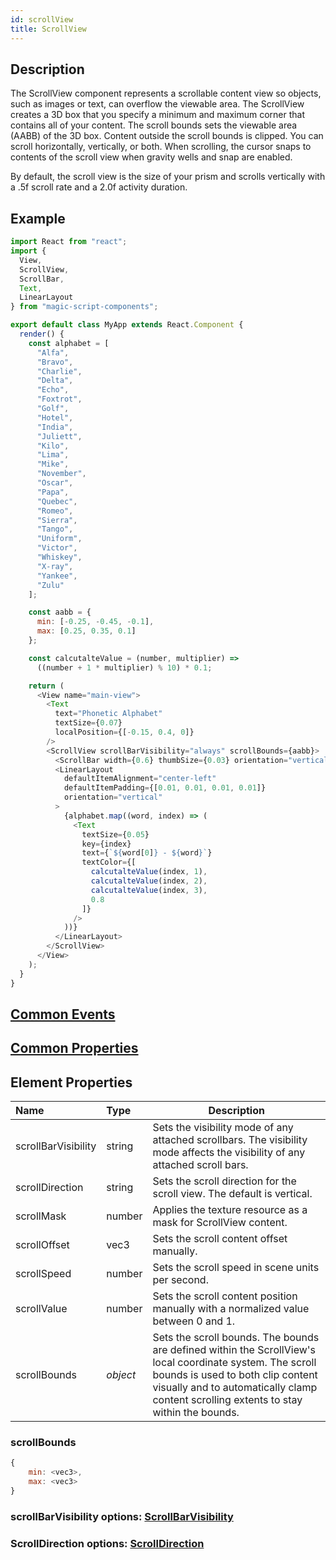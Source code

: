 ```yaml
---
id: scrollView
title: ScrollView
---
```


## Description

The ScrollView component represents a scrollable content view so objects, such as images or text, can overflow the viewable area. The ScrollView creates a 3D box that you specify a minimum and maximum corner that contains all of your content. The scroll bounds sets the viewable area (AABB) of the 3D box. Content outside the scroll bounds is clipped. You can scroll horizontally, vertically, or both. When scrolling, the cursor snaps to contents of the scroll view when gravity wells and snap are enabled.

By default, the scroll view is the size of your prism and scrolls vertically with a .5f scroll rate and a 2.0f activity duration.

## Example

```javascript
import React from "react";
import {
  View,
  ScrollView,
  ScrollBar,
  Text,
  LinearLayout
} from "magic-script-components";

export default class MyApp extends React.Component {
  render() {
    const alphabet = [
      "Alfa",
      "Bravo",
      "Charlie",
      "Delta",
      "Echo",
      "Foxtrot",
      "Golf",
      "Hotel",
      "India",
      "Juliett",
      "Kilo",
      "Lima",
      "Mike",
      "November",
      "Oscar",
      "Papa",
      "Quebec",
      "Romeo",
      "Sierra",
      "Tango",
      "Uniform",
      "Victor",
      "Whiskey",
      "X-ray",
      "Yankee",
      "Zulu"
    ];

    const aabb = {
      min: [-0.25, -0.45, -0.1],
      max: [0.25, 0.35, 0.1]
    };

    const calcutalteValue = (number, multiplier) =>
      ((number + 1 * multiplier) % 10) * 0.1;

    return (
      <View name="main-view">
        <Text
          text="Phonetic Alphabet"
          textSize={0.07}
          localPosition={[-0.15, 0.4, 0]}
        />
        <ScrollView scrollBarVisibility="always" scrollBounds={aabb}>
          <ScrollBar width={0.6} thumbSize={0.03} orientation="vertical" />
          <LinearLayout
            defaultItemAlignment="center-left"
            defaultItemPadding={[0.01, 0.01, 0.01, 0.01]}
            orientation="vertical"
          >
            {alphabet.map((word, index) => (
              <Text
                textSize={0.05}
                key={index}
                text={`${word[0]} - ${word}`}
                textColor={[
                  calcutalteValue(index, 1),
                  calcutalteValue(index, 2),
                  calcutalteValue(index, 3),
                  0.8
                ]}
              />
            ))}
          </LinearLayout>
        </ScrollView>
      </View>
    );
  }
}
```

## [Common Events](../types/Events.md)

## [Common Properties](../types/Properties.md)

## Element Properties

| Name                | Type     | Description                                                                                                                                                                                                                             |
| :------------------ | :------- | --------------------------------------------------------------------------------------------------------------------------------------------------------------------------------------------------------------------------------------- |
| scrollBarVisibility | string   | Sets the visibility mode of any attached scrollbars. The visibility mode affects the visibility of any attached scroll bars.                                                                                                            |
| scrollDirection     | string   | Sets the scroll direction for the scroll view. The default is vertical.                                                                                                                                                                 |
| scrollMask          | number   | Applies the texture resource as a mask for ScrollView content.                                                                                                                                                                          |
| scrollOffset        | vec3     | Sets the scroll content offset manually.                                                                                                                                                                                                |
| scrollSpeed         | number   | Sets the scroll speed in scene units per second.                                                                                                                                                                                        |
| scrollValue         | number   | Sets the scroll content position manually with a normalized value between 0 and 1.                                                                                                                                                      |
| scrollBounds        | _object_ | Sets the scroll bounds. The bounds are defined within the ScrollView's local coordinate system. The scroll bounds is used to both clip content visually and to automatically clamp content scrolling extents to stay within the bounds. |

### scrollBounds

```javascript
{
    min: <vec3>,
    max: <vec3>
}
```

### scrollBarVisibility options: [ScrollBarVisibility](../types/ScrollBarVisibility.md)

### ScrollDirection options: [ScrollDirection](../types/ScrollDirection.md)
